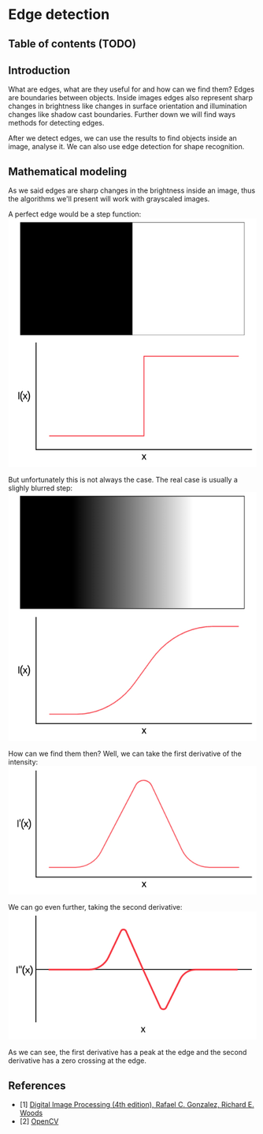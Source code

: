 # Edge detection

## Table of contents (TODO)

## Introduction
What are edges, what are they useful for and how can we find them?
Edges are boundaries between objects. Inside images edges also represent sharp changes in brightness like changes in surface orientation and illumination changes like shadow cast boundaries. Further down we will find ways methods for detecting edges.

After we detect edges, we can use the results to find objects inside an image, analyse it. We can also use edge detection for shape recognition.

## Mathematical modeling
As we said edges are sharp changes in the brightness inside an image, thus the algorithms we'll present will work with grayscaled images.

A perfect edge would be a step function:
![](images/step_function.jpeg)

But unfortunately this is not always the case. The real case is usually a slighly blurred step:
![](images/gradient_function.jpeg)

How can we find them then? Well, we can take the first derivative of the intensity:
![](images/first_derivative.jpeg)

We can go even further, taking the second derivative:
![](images/second_derivative.jpeg)

As we can see, the first derivative has a peak at the edge and the second derivative has a zero crossing at the edge.

## References
* [1] [Digital Image Processing (4th edition), Rafael C. Gonzalez, Richard E. Woods](https://dl.icdst.org/pdfs/files4/01c56e081202b62bd7d3b4f8545775fb.pdf)
* [2] [OpenCV](https://docs.opencv.org/4.x/d7/da8/tutorial_table_of_content_imgproc.html)
